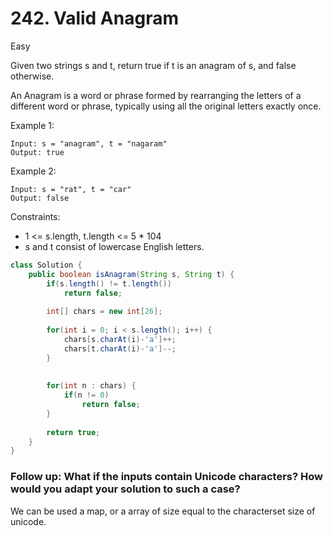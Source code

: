 # 242. Valid Anagram
Easy

Given two strings s and t, return true if t is an anagram of s, and false otherwise.

An Anagram is a word or phrase formed by rearranging the letters of a different word or phrase, typically using all the original letters exactly once.

 

Example 1:
```
Input: s = "anagram", t = "nagaram"
Output: true
```
Example 2:
```
Input: s = "rat", t = "car"
Output: false
 ```

Constraints:

- 1 <= s.length, t.length <= 5 * 104
- s and t consist of lowercase English letters.
 
```java
class Solution {
    public boolean isAnagram(String s, String t) {
        if(s.length() != t.length())
            return false;
        
        int[] chars = new int[26];
        
        for(int i = 0; i < s.length(); i++) {
            chars[s.charAt(i)-'a']++;
            chars[t.charAt(i)-'a']--;
        }
            
        
        for(int n : chars) {
            if(n != 0)
                return false;
        }
        
        return true;
    }
}
```

### Follow up: What if the inputs contain Unicode characters? How would you adapt your solution to such a case?
We can be used a map, or a array of size equal to the characterset size of unicode.
